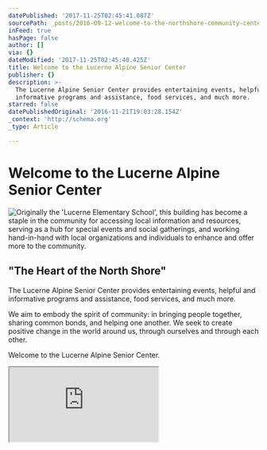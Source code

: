 ```yaml
---
datePublished: '2017-11-25T02:45:41.087Z'
sourcePath: _posts/2016-09-12-welcome-to-the-northshore-community-center.md
inFeed: true
hasPage: false
author: []
via: {}
dateModified: '2017-11-25T02:45:40.425Z'
title: Welcome to the Lucerne Alpine Senior Center
publisher: {}
description: >-
  The Lucerne Alpine Senior Center provides entertaining events, helpful and
  informative programs and assistance, food services, and much more.
starred: false
datePublishedOriginal: '2016-11-21T19:03:28.154Z'
_context: 'http://schema.org'
_type: Article

---
```

# Welcome to the Lucerne Alpine Senior Center
![Originally the 'Lucerne Elementary School', this building has become a staple in the community for accessing local information and resources, serving as a hub for special events and social gatherings, and working hand-in-hand with local organizations and individuals to enhance and offer more to the community.](https://the-grid-user-content.s3-us-west-2.amazonaws.com/e26c51d5-b3b4-40fe-9dfa-cf778940dd10.jpg)

## "The Heart of the North Shore"

The Lucerne Alpine Senior Center provides entertaining events, helpful and informative programs and assistance, food services, and much more.

We aim to embody the spirit of community: in bringing people together, sharing common bonds, and helping one another. We seek to create positive change in the world around us, through ourselves and through each other.

Welcome to the Lucerne Alpine Senior Center.

<iframe src="https://the-grid.github.io/ed-location/?latitude=39.091082&amp;longitude=-122.792644&amp;zoom=16&amp;address=3985%20Country%20Club%20Dr%2C%20Lucerne%2C%20California%2095458%2C%20United%20States" style=""></iframe>